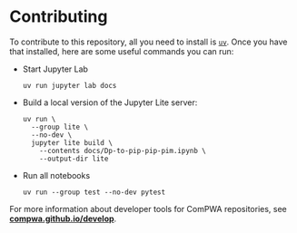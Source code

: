 # Contributing

To contribute to this repository, all you need to install is [`uv`](https://docs.astral.sh/uv). Once you have that installed, here are some useful commands you can run:

- Start Jupyter Lab
  ```shell
  uv run jupyter lab docs
  ```
- Build a local version of the Jupyter Lite server:
  ```shell
  uv run \
    --group lite \
    --no-dev \
    jupyter lite build \
      --contents docs/Dp-to-pip-pip-pim.ipynb \
      --output-dir lite
  ```
- Run all notebooks
  ```shell
  uv run --group test --no-dev pytest
  ```

For more information about developer tools for ComPWA repositories, see **[compwa.github.io/develop](https://compwa.github.io/develop)**.
